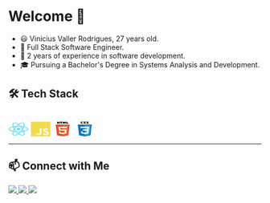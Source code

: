 # Welcome 👋  

- 😃 Vinicius Valler Rodrigues, 27 years old.  
- 🔭 Full Stack Software Engineer.  
- 🌱 2 years of experience in software development.  
- 🎓 Pursuing a Bachelor's Degree in Systems Analysis and Development.  

## 🛠 Tech Stack  

<div style="display: inline_block"><br>
  <img align="center" alt="vini-react" height="30" width="40" src="https://github.com/devicons/devicon/blob/master/icons/react/react-original.svg">
  <img align="center" alt="vini-javascript" height="30" width="40" src="https://raw.githubusercontent.com/devicons/devicon/master/icons/javascript/javascript-plain.svg">
  <img align="center" alt="vini-html" height="30" width="40" src="https://github.com/devicons/devicon/blob/master/icons/html5/html5-original-wordmark.svg">
  <img align="center" alt="vini-css" height="30" width="40" src="https://raw.githubusercontent.com/devicons/devicon/master/icons/css3/css3-original-wordmark.svg">
</div>  

---

## 📫 Connect with Me  

<div> 
  <a href="https://www.instagram.com/viniciusvaller/" target="_blank">
    <img src="https://img.shields.io/badge/-Instagram-%23E4405F?style=for-the-badge&logo=instagram&logoColor=white" target="_blank">
  </a>  
  <a href="mailto:viniciusvaller@gmail.com">
    <img src="https://img.shields.io/badge/-Gmail-%23333?style=for-the-badge&logo=gmail&logoColor=white" target="_blank">
  </a>  
  <a href="[https://www.linkedin.com/in/vinicius-v-rodrigues-400b4b19b](https://www.linkedin.com/in/vinicius-v-rodrigues-400b4b19b/)" target="_blank">
    <img src="https://img.shields.io/badge/-LinkedIn-%230077B5?style=for-the-badge&logo=linkedin&logoColor=white" target="_blank">
  </a>  
</div>  
